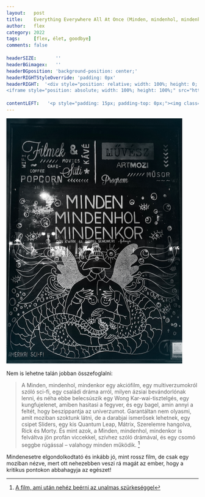 ```yaml
---
layout:   post
title:    Everything Everywhere All At Once (Minden, mindenhol, mindenkor)
author:   flex
category: 2022
tags:     [flex, élet, goodbye]
comments: false

headerSIZE:       ''
headerBGimagex:   ''
headerBGposition: 'background-position: center;'
headerRIGHTStyleOverride: 'padding: 0px'
headerRIGHT:  '<div style="position: relative; width: 100%; height: 0; padding-bottom: 56.25%;">
<iframe style="position: absolute; width: 100%; height: 100%;" src="https://www.youtube.com/embed/wxN1T1uxQ2g" title="YouTube video player" frameborder="0" allow="accelerometer; autoplay; clipboard-write; encrypted-media; gyroscope; picture-in-picture" allowfullscreen></iframe></div>'

contentLEFT:   '<p style="padding: 15px; padding-top: 0px;"><img class="shadow" src="images/Everything_Everywhere_All_At Once_1.png"></p>'
---
```


<div class="rightbox rightboxalignment"><img class="shadow" src="images/Everything_Everywhere_All_At Once_2.png"></div>

Nem is lehetne talán jobban összefoglalni:

> A Minden, mindenhol, mindenkor egy akciófilm, egy multiverzumokról szóló sci-fi, egy családi dráma arról, milyen ázsiai bevándorlónak lenni, és néha ebbe belecsúszik egy Wong Kar-wai-tisztelgés, egy kungfujelenet, amiben hasitasi a fegyver, és egy bagel, amin annyi a feltét, hogy beszippantja az univerzumot. Garantáltan nem olyasmi, amit moziban szoktunk látni, de a darabjai ismerősek lehetnek, egy csipet Sliders, egy kis Quantum Leap, Mátrix, Szerelemre hangolva, Rick és Morty. És mint azok, a Minden, mindenhol, mindenkor is felváltva jön profán viccekkel, szívhez szóló drámával, és egy csomó seggbe rúgással – valahogy minden működik. [^1]

Mindenesetre elgondolkodtató és inkább jó, mint rossz film, de csak egy moziban nézve, mert ott nehezebben veszi rá magát az ember, hogy a kritikus pontokon abbahagyja az egészet!

[^1]: [A film, ami után nehéz beérni az unalmas szürkeséggel](https://telex.hu/szorakozas/2022/04/22/minden-mindenhol-mindenkor-everything-everywhere-all-at-once-kritika-film-mozi)